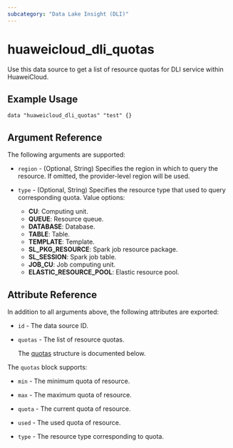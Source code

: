 ```yaml
---
subcategory: "Data Lake Insight (DLI)"
---
```


# huaweicloud_dli_quotas

Use this data source to get a list of resource quotas for DLI service within HuaweiCloud.

## Example Usage

```hcl
data "huaweicloud_dli_quotas" "test" {}
```

## Argument Reference

The following arguments are supported:

* `region` - (Optional, String) Specifies the region in which to query the resource.
  If omitted, the provider-level region will be used.

* `type` - (Optional, String) Specifies the resource type that used to query corresponding quota.
  Value options:
   + **CU**: Computing unit.
   + **QUEUE**: Resource queue.
   + **DATABASE**: Database.
   + **TABLE**: Table.
   + **TEMPLATE**: Template.
   + **SL_PKG_RESOURCE**: Spark job resource package.
   + **SL_SESSION**: Spark job table.
   + **JOB_CU**: Job computing unit.
   + **ELASTIC_RESOURCE_POOL**: Elastic resource pool.

## Attribute Reference

In addition to all arguments above, the following attributes are exported:

* `id` - The data source ID.

* `quotas` - The list of resource quotas.

  The [quotas](#Quotas_quotas_struct) structure is documented below.

<a name="Quotas_quotas_struct"></a>
The `quotas` block supports:

* `min` - The minimum quota of resource.

* `max` - The maximum quota of resource.

* `quota` - The current quota of resource.

* `used` - The used quota of resource.

* `type` - The resource type corresponding to quota.

